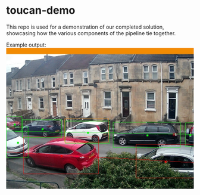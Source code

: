 # toucan-demo

This repo is used for a demonstration of our completed solution, showcasing how the various components of the pipeline tie together.

Example output:
![annotated output](example_out.png)
